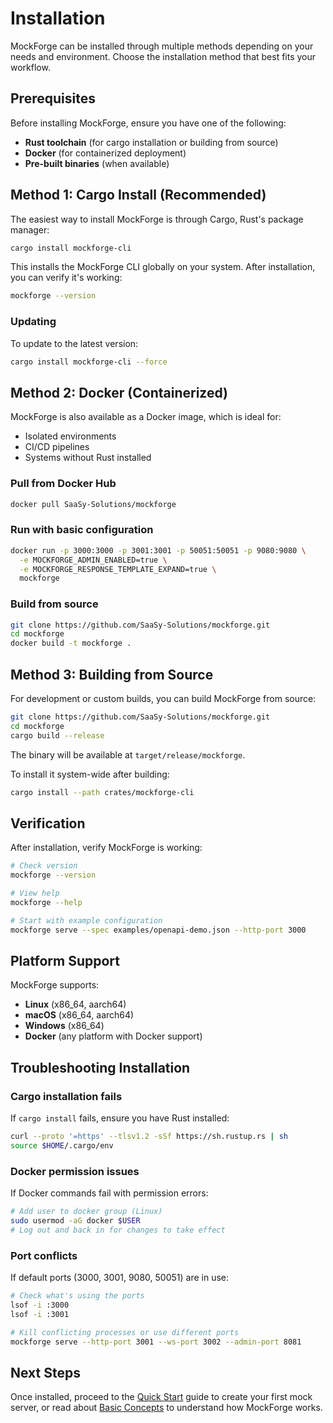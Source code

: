 # Installation

MockForge can be installed through multiple methods depending on your needs and environment. Choose the installation method that best fits your workflow.

## Prerequisites

Before installing MockForge, ensure you have one of the following:

- **Rust toolchain** (for cargo installation or building from source)
- **Docker** (for containerized deployment)
- **Pre-built binaries** (when available)

## Method 1: Cargo Install (Recommended)

The easiest way to install MockForge is through Cargo, Rust's package manager:

```bash
cargo install mockforge-cli
```

This installs the MockForge CLI globally on your system. After installation, you can verify it's working:

```bash
mockforge --version
```

### Updating

To update to the latest version:

```bash
cargo install mockforge-cli --force
```

## Method 2: Docker (Containerized)

MockForge is also available as a Docker image, which is ideal for:
- Isolated environments
- CI/CD pipelines
- Systems without Rust installed

### Pull from Docker Hub

```bash
docker pull SaaSy-Solutions/mockforge
```

### Run with basic configuration

```bash
docker run -p 3000:3000 -p 3001:3001 -p 50051:50051 -p 9080:9080 \
  -e MOCKFORGE_ADMIN_ENABLED=true \
  -e MOCKFORGE_RESPONSE_TEMPLATE_EXPAND=true \
  mockforge
```

### Build from source

```bash
git clone https://github.com/SaaSy-Solutions/mockforge.git
cd mockforge
docker build -t mockforge .
```

## Method 3: Building from Source

For development or custom builds, you can build MockForge from source:

```bash
git clone https://github.com/SaaSy-Solutions/mockforge.git
cd mockforge
cargo build --release
```

The binary will be available at `target/release/mockforge`.

To install it system-wide after building:

```bash
cargo install --path crates/mockforge-cli
```

## Verification

After installation, verify MockForge is working:

```bash
# Check version
mockforge --version

# View help
mockforge --help

# Start with example configuration
mockforge serve --spec examples/openapi-demo.json --http-port 3000
```

## Platform Support

MockForge supports:
- **Linux** (x86_64, aarch64)
- **macOS** (x86_64, aarch64)
- **Windows** (x86_64)
- **Docker** (any platform with Docker support)

## Troubleshooting Installation

### Cargo installation fails

If `cargo install` fails, ensure you have Rust installed:

```bash
curl --proto '=https' --tlsv1.2 -sSf https://sh.rustup.rs | sh
source $HOME/.cargo/env
```

### Docker permission issues

If Docker commands fail with permission errors:

```bash
# Add user to docker group (Linux)
sudo usermod -aG docker $USER
# Log out and back in for changes to take effect
```

### Port conflicts

If default ports (3000, 3001, 9080, 50051) are in use:

```bash
# Check what's using the ports
lsof -i :3000
lsof -i :3001

# Kill conflicting processes or use different ports
mockforge serve --http-port 3001 --ws-port 3002 --admin-port 8081
```

## Next Steps

Once installed, proceed to the [Quick Start](quick-start.md) guide to create your first mock server, or read about [Basic Concepts](concepts.md) to understand how MockForge works.

